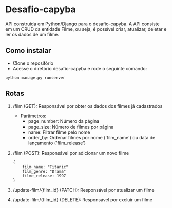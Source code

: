 # Desafio-capyba

API construida em Python/Django para o desafio-capyba. A API consiste em um CRUD da entidade Filme,
ou seja, é possível criar, atualizar, deletar e ler os dados de um filme. 

## Como instalar

- Clone o repositório
- Acesse o diretório desafio-capyba e rode o seguinte comando:
```
python manage.py runserver
```

## Rotas
1. /film (GET): Responsável por obter os dados dos filmes já cadastrados
    - Parâmetros:
        - page_number: Número da página
        - page_size: Número de filmes por página
        - name: Filtrar filme pelo nome
        - order_by: Ordenar filmes por nome ('film_name') ou data de lançamento ('film_release')

2. /film (POST): Responsável por adicionar um novo filme
    ```
    {
        film_name: "Titanic"
        film_genre: "Drama"
        filme_release: 1997
    }
    ```

3. /update-film/{film_id} (PATCH): Responsável por atualizar um filme

4. /update-film/{film_id} (DELETE): Responsável por excluir um filme